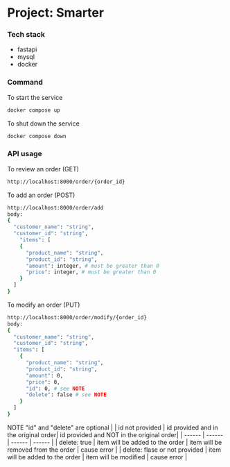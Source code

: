 # Project: Smarter

### Tech stack

- fastapi
- mysql
- docker

### Command

To start the service

```sh
docker compose up
```

To shut down the service

```sh
docker compose down
```

### API usage

To review an order (GET)

```sh
http://localhost:8000/order/{order_id}
```

To add an order (POST)

```sh
http://localhost:8000/order/add
body:
{
  "customer_name": "string",
  "customer_id": "string",
    "items": [
    {
      "product_name": "string",
      "product_id": "string",
      "amount": integer, # must be greater than 0
      "price": integer, # must be greater than 0
    }
  ]
}
```

To modify an order (PUT)

```sh
http://localhost:8000/order/modify/{order_id}
body:
{
  "customer_name": "string",
  "customer_id": "string",
  "items": [
    {
      "product_name": "string",
      "product_id": "string",
      "amount": 0,
      "price": 0,
      "id": 0, # see NOTE
      "delete": false # see NOTE
    }
  ]
}
```

NOTE
"id" and "delete" are optional
| | id not provided | id provided and in the original order| id provided and NOT in the original order|
| ------ | ------ | ------ | ------ |
| delete: true | item will be added to the order | item will be removed from the order | cause error |
| delete: flase or not provided | item will be added to the order | item will be modified | cause error |
